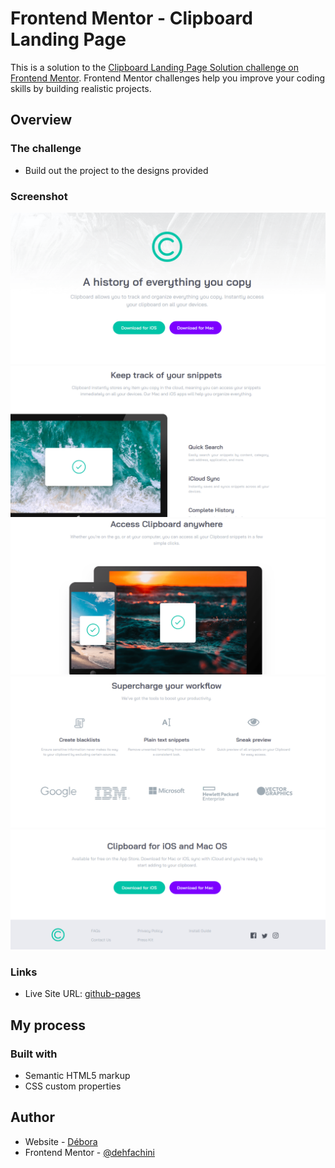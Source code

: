 # Frontend Mentor - Clipboard Landing Page

This is a solution to the [Clipboard Landing Page Solution challenge on Frontend Mentor](https://www.frontendmentor.io/challenges/clipboard-landing-page-5cc9bccd6c4c91111378ecb9). Frontend Mentor challenges help you improve your coding skills by building realistic projects. 

## Overview

### The challenge

- Build out the project to the designs provided

### Screenshot

![](images/clipboard1.png)
![](images/clipboard2.png)
![](images/clipboard3.png)
![](images/clipboard4.png)
![](images/clipboard5.png)


### Links

- Live Site URL: [github-pages](https://dehfachini.github.io/clipboard-landing-page/)

## My process

### Built with

- Semantic HTML5 markup
- CSS custom properties

## Author

- Website - [Débora](https://github.com/dehfachini)
- Frontend Mentor - [@dehfachini](https://www.frontendmentor.io/profile/dehfachini)
